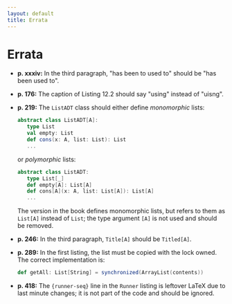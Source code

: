 ```yaml
---
layout: default
title: Errata
---
```


# Errata

  - **p. xxxiv:** In the third paragraph, "has been to used to" should be "has been used to".

  - **p. 176:** The caption of Listing 12.2 should say "using" instead of "uisng".

  - **p. 219:** The `ListADT` class should either define _monomorphic_ lists:
    ```scala
    abstract class ListADT[A]:
       type List
       val empty: List
       def cons(x: A, list: List): List
       ...
    ```
    or _polymorphic_ lists:
    ```scala
    abstract class ListADT:
       type List[_]
       def empty[A]: List[A]
       def cons[A](x: A, list: List[A]): List[A]
       ...
    ```
    The version in the book defines monomorphic lists, but refers to them as `List[A]` instead of `List`; the type argument `[A]` is not used and should be removed.

  - **p. 246:** In the third paragraph, `Title[A]` should be `Titled[A]`.
  
  - **p. 289:** In the first listing, the list must be copied with the lock owned. The correct implementation is:
    ```scala
    def getAll: List[String] = synchronized(ArrayList(contents))
    ```
    
  - **p. 418:** The `{runner-seq}` line in the `Runner` listing is leftover LaTeX due to last minute changes; it is not part of the code and should be ignored.
